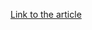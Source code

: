 [Link to the article](https://cloud.google.com/blog/topics/threat-intelligence/glassbridge-pro-prc-influence-operations/)
